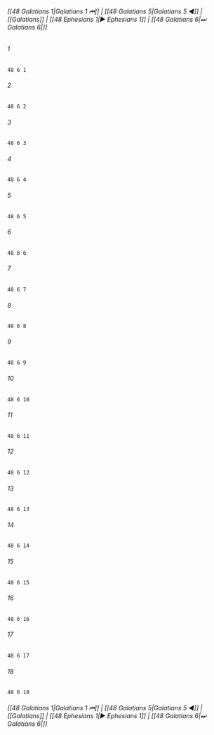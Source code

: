 
###### [[48 Galatians 1|Galatians 1 ⏮]] | [[48 Galatians 5|Galatians 5 ◀]] | [[Galatians]] | [[48 Ephesians 1|▶ Ephesians 1]] | [[48 Galatians 6|⏭ Galatians 6|]]

###### 1
``` verse
48 6 1 
```
###### 2
``` verse
48 6 2 
```
###### 3
``` verse
48 6 3 
```
###### 4
``` verse
48 6 4 
```
###### 5
``` verse
48 6 5 
```
###### 6
``` verse
48 6 6 
```
###### 7
``` verse
48 6 7 
```
###### 8
``` verse
48 6 8 
```
###### 9
``` verse
48 6 9 
```
###### 10
``` verse
48 6 10 
```
###### 11
``` verse
48 6 11 
```
###### 12
``` verse
48 6 12 
```
###### 13
``` verse
48 6 13 
```
###### 14
``` verse
48 6 14 
```
###### 15
``` verse
48 6 15 
```
###### 16
``` verse
48 6 16 
```
###### 17
``` verse
48 6 17 
```
###### 18
``` verse
48 6 18 
```

###### [[48 Galatians 1|Galatians 1 ⏮]] | [[48 Galatians 5|Galatians 5 ◀]] | [[Galatians]] | [[48 Ephesians 1|▶ Ephesians 1]] | [[48 Galatians 6|⏭ Galatians 6|]]

